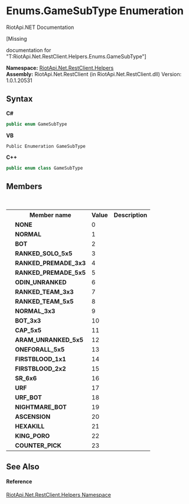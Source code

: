 # Enums.GameSubType Enumeration
RiotApi.NET Documentation 

\[Missing <summary> documentation for "T:RiotApi.Net.RestClient.Helpers.Enums.GameSubType"\]

**Namespace:**&nbsp;<a href="462957ad-7f36-13b9-0984-0a2de37ad030">RiotApi.Net.RestClient.Helpers</a><br />**Assembly:**&nbsp;RiotApi.Net.RestClient (in RiotApi.Net.RestClient.dll) Version: 1.0.1.20531

## Syntax

**C#**<br />
``` C#
public enum GameSubType
```

**VB**<br />
``` VB
Public Enumeration GameSubType
```

**C++**<br />
``` C++
public enum class GameSubType
```


## Members
&nbsp;<table><tr><th></th><th>Member name</th><th>Value</th><th>Description</th></tr><tr><td /><td target="F:RiotApi.Net.RestClient.Helpers.Enums.GameSubType.NONE">**NONE**</td><td>0</td><td /></tr><tr><td /><td target="F:RiotApi.Net.RestClient.Helpers.Enums.GameSubType.NORMAL">**NORMAL**</td><td>1</td><td /></tr><tr><td /><td target="F:RiotApi.Net.RestClient.Helpers.Enums.GameSubType.BOT">**BOT**</td><td>2</td><td /></tr><tr><td /><td target="F:RiotApi.Net.RestClient.Helpers.Enums.GameSubType.RANKED_SOLO_5x5">**RANKED_SOLO_5x5**</td><td>3</td><td /></tr><tr><td /><td target="F:RiotApi.Net.RestClient.Helpers.Enums.GameSubType.RANKED_PREMADE_3x3">**RANKED_PREMADE_3x3**</td><td>4</td><td /></tr><tr><td /><td target="F:RiotApi.Net.RestClient.Helpers.Enums.GameSubType.RANKED_PREMADE_5x5">**RANKED_PREMADE_5x5**</td><td>5</td><td /></tr><tr><td /><td target="F:RiotApi.Net.RestClient.Helpers.Enums.GameSubType.ODIN_UNRANKED">**ODIN_UNRANKED**</td><td>6</td><td /></tr><tr><td /><td target="F:RiotApi.Net.RestClient.Helpers.Enums.GameSubType.RANKED_TEAM_3x3">**RANKED_TEAM_3x3**</td><td>7</td><td /></tr><tr><td /><td target="F:RiotApi.Net.RestClient.Helpers.Enums.GameSubType.RANKED_TEAM_5x5">**RANKED_TEAM_5x5**</td><td>8</td><td /></tr><tr><td /><td target="F:RiotApi.Net.RestClient.Helpers.Enums.GameSubType.NORMAL_3x3">**NORMAL_3x3**</td><td>9</td><td /></tr><tr><td /><td target="F:RiotApi.Net.RestClient.Helpers.Enums.GameSubType.BOT_3x3">**BOT_3x3**</td><td>10</td><td /></tr><tr><td /><td target="F:RiotApi.Net.RestClient.Helpers.Enums.GameSubType.CAP_5x5">**CAP_5x5**</td><td>11</td><td /></tr><tr><td /><td target="F:RiotApi.Net.RestClient.Helpers.Enums.GameSubType.ARAM_UNRANKED_5x5">**ARAM_UNRANKED_5x5**</td><td>12</td><td /></tr><tr><td /><td target="F:RiotApi.Net.RestClient.Helpers.Enums.GameSubType.ONEFORALL_5x5">**ONEFORALL_5x5**</td><td>13</td><td /></tr><tr><td /><td target="F:RiotApi.Net.RestClient.Helpers.Enums.GameSubType.FIRSTBLOOD_1x1">**FIRSTBLOOD_1x1**</td><td>14</td><td /></tr><tr><td /><td target="F:RiotApi.Net.RestClient.Helpers.Enums.GameSubType.FIRSTBLOOD_2x2">**FIRSTBLOOD_2x2**</td><td>15</td><td /></tr><tr><td /><td target="F:RiotApi.Net.RestClient.Helpers.Enums.GameSubType.SR_6x6">**SR_6x6**</td><td>16</td><td /></tr><tr><td /><td target="F:RiotApi.Net.RestClient.Helpers.Enums.GameSubType.URF">**URF**</td><td>17</td><td /></tr><tr><td /><td target="F:RiotApi.Net.RestClient.Helpers.Enums.GameSubType.URF_BOT">**URF_BOT**</td><td>18</td><td /></tr><tr><td /><td target="F:RiotApi.Net.RestClient.Helpers.Enums.GameSubType.NIGHTMARE_BOT">**NIGHTMARE_BOT**</td><td>19</td><td /></tr><tr><td /><td target="F:RiotApi.Net.RestClient.Helpers.Enums.GameSubType.ASCENSION">**ASCENSION**</td><td>20</td><td /></tr><tr><td /><td target="F:RiotApi.Net.RestClient.Helpers.Enums.GameSubType.HEXAKILL">**HEXAKILL**</td><td>21</td><td /></tr><tr><td /><td target="F:RiotApi.Net.RestClient.Helpers.Enums.GameSubType.KING_PORO">**KING_PORO**</td><td>22</td><td /></tr><tr><td /><td target="F:RiotApi.Net.RestClient.Helpers.Enums.GameSubType.COUNTER_PICK">**COUNTER_PICK**</td><td>23</td><td /></tr></table>

## See Also


#### Reference
<a href="462957ad-7f36-13b9-0984-0a2de37ad030">RiotApi.Net.RestClient.Helpers Namespace</a><br />